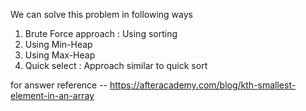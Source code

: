 We can solve this problem in following ways

1. Brute Force approach : Using sorting
2. Using Min-Heap
3. Using Max-Heap
4. Quick select : Approach similar to quick sort

for answer reference -- https://afteracademy.com/blog/kth-smallest-element-in-an-array